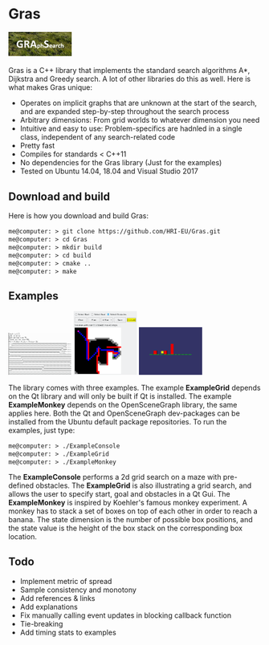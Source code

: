 # Gras

<p float="center">
  <img src="doc/images/gras.png" width="25%" >
</p>

Gras is a C++ library that implements the standard search algorithms A*, 
Dijkstra and Greedy search. A lot of other libraries do this as well.
Here is what makes Gras unique:

- Operates on implicit graphs that are unknown at the start of the search, 
  and are expanded step-by-step throughout the search process
- Arbitrary dimensions: From grid worlds to whatever dimension you need
- Intuitive and easy to use: Problem-specifics are hadnled in a single class, 
  independent of any search-related code
- Pretty fast
- Compiles for standards < C++11
- No dependencies for the Gras library (Just for the examples)
- Tested on Ubuntu 14.04, 18.04 and Visual Studio 2017

## Download and build

Here is how you download and build Gras:

```
me@computer: > git clone https://github.com/HRI-EU/Gras.git
me@computer: > cd Gras
me@computer: > mkdir build
me@computer: > cd build
me@computer: > cmake ..
me@computer: > make
```

## Examples

<p float="left">
<img src="doc/images/example_console.png" width="25%" > 
<img src="doc/images/example_grid.png" width="25%" > 
<img src="doc/images/example_monkey.png" width="25%" > 
</p>

The library comes with three examples. The example **ExampleGrid** depends on 
the Qt library and will only be built if Qt is installed. The example
**ExampleMonkey** depends on the OpenSceneGraph library, the same applies here.
Both the Qt and OpenSceneGraph dev-packages can be installed from the Ubuntu 
default package repositories. To run the examples, just type:

```
me@computer: > ./ExampleConsole
me@computer: > ./ExampleGrid
me@computer: > ./ExampleMonkey
```
The **ExampleConsole** performs a 2d grid search on a maze with pre-defined 
obstacles. The **ExampleGrid** is also illustrating a grid search, and allows
the user to specify start, goal and obstacles in a Qt Gui. The **ExampleMonkey**
is inspired by Koehler's famous monkey experiment. A monkey has to stack a set
of boxes on top of each other in order to reach a banana. The state dimension is
the number of possible box positions, and the state value is the height of the
box stack on the corresponding box location. 

## Todo
  
  - Implement metric of spread
  - Sample consistency and monotony
  - Add references & links
  - Add explanations
  - Fix manually calling event updates in blocking callback function
  - Tie-breaking
  - Add timing stats to examples
